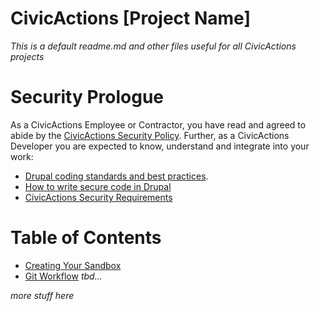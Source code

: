 # CivicActions [Project Name]

_This is a default readme.md and other files useful for all CivicActions projects_

Security Prologue
=================

As a CivicActions Employee or Contractor, you have read and agreed to abide by the [CivicActions Security Policy](https://github.com/CivicActions/security-policy). Further, as a CivicActions Developer you are expected to know, understand and integrate into your work:
- [Drupal coding standards and best practices](https://www.drupal.org/developing/best-practices).
- [How to write secure code in Drupal](https://www.drupal.org/writing-secure-code)
- [CivicActions Security Requirements](docs/security-requirements.md)

Table of Contents
=================

  * [Creating Your Sandbox](docs/sandbox.md)
  * [Git Workflow](docs/workflow.md) _tbd..._
  
_more stuff here_
